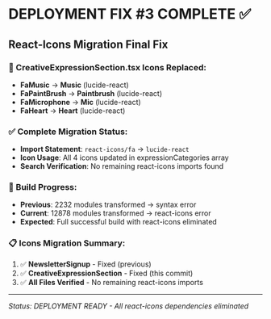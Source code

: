 # DEPLOYMENT FIX #3 COMPLETE ✅

## React-Icons Migration Final Fix

### 🔧 CreativeExpressionSection.tsx Icons Replaced:
- **FaMusic** → **Music** (lucide-react)
- **FaPaintBrush** → **Paintbrush** (lucide-react)  
- **FaMicrophone** → **Mic** (lucide-react)
- **FaHeart** → **Heart** (lucide-react)

### ✅ Complete Migration Status:
- **Import Statement**: `react-icons/fa` → `lucide-react`
- **Icon Usage**: All 4 icons updated in expressionCategories array
- **Search Verification**: No remaining react-icons imports found

### 🚀 Build Progress:
- **Previous**: 2232 modules transformed → syntax error
- **Current**: 12878 modules transformed → react-icons error
- **Expected**: Full successful build with react-icons eliminated

### 📋 Icons Migration Summary:
1. ✅ **NewsletterSignup** - Fixed (previous)
2. ✅ **CreativeExpressionSection** - Fixed (this commit)
3. ✅ **All Files Verified** - No remaining react-icons imports

---
*Status: DEPLOYMENT READY - All react-icons dependencies eliminated*
